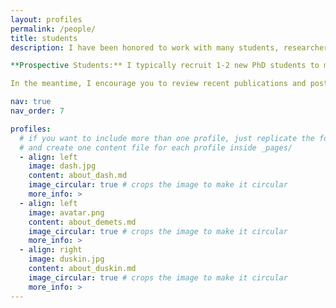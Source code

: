 ```yaml
---
layout: profiles
permalink: /people/
title: students
description: I have been honored to work with many students, researchers, postdoctoral scholars, and collaborators over the years.  >

**Prospective Students:** I typically recruit 1-2 new PhD students to my research group each year. I have a general policy not to speak to candidates in advance of the admissions process. This allows me to treat candidates equitably. I will reach out to candidates who apply to UW's Information Science PhD program and make our shortlist so that we can discuss your research ideas and I can share more about our current research projects. 

In the meantime, I encourage you to review recent publications and posts on my website to help inform your research statement and other application materials. 

nav: true
nav_order: 7

profiles:
  # if you want to include more than one profile, just replicate the following block
  # and create one content file for each profile inside _pages/
  - align: left
    image: dash.jpg
    content: about_dash.md
    image_circular: true # crops the image to make it circular
    more_info: >
  - align: left
    image: avatar.png
    content: about_demets.md
    image_circular: true # crops the image to make it circular
    more_info: >    
  - align: right
    image: duskin.jpg
    content: about_duskin.md
    image_circular: true # crops the image to make it circular
    more_info: >
---
```


